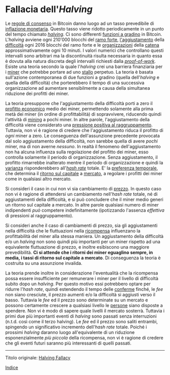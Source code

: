 # Fallacia dell'_Halving_



Le [regole di consenso](ch101-glossary.md#regole-di-consenso) in Bitcoin danno luogo ad un tasso prevedibile di [inflazione monetaria](ch101-glossary.md#inflazione). Questo tasso viene ridotto periodicamente in un punto del tempo chiamato [_halving_](ch101-glossary.md#dimezzamento-halving). Ci sono differenti [funzioni a gradino](https://it.wikipedia.org/wiki/Funzione_gradino) in Bitcoin. L'_halving_ avviene ogni 210'000 blocchi del [ramo forte](ch101-glossary.md#ramo-forte-strong-branch), [l'aggiustamento](ch101-glossary.md#aggiustamento) della [difficoltà](ch101-glossary.md#difficoltà) ogni 2016 blocchi del ramo forte e le [organizzazioni](ch101-glossary.md#organizzazione) della [catena](ch101-glossary.md#catena) approssimativamente ogni 10 minuti. I valori numerici che controllano questi intervalli sono arbitrari ma la discontinuità risulta necessaria in quanto essa è dovuta alla natura discreta degli intervalli richiesti dalla [_proof-of-work_](ch101-glossary.md#prova). Esiste una teoria secondo la quale l'_halving_ crei una barriera finanziaria per i [miner](ch101-glossary.md#miner) che potrebbe portare ad uno [stallo](ch101-glossary.md#stallo) perpetuo. La teoria è basata sull'azione contemporanea di due funzioni a gradino (quella dell'_halving_ e quella della difficoltà) che porterebbero il tempo di una successiva organizzazione ad aumentare sensibilmente a causa della simultanea riduzione dei profitti dei miner.

La teoria presuppone che l'aggiustamento della difficoltà porti a zero il [profitto economico](https://www.investopedia.com/terms/e/economicprofit.asp) medio dei miner, permettendo solamente alla prima metà dei miner (in ordine di profittabilità) di sopravvivere, riducendo quindi l'attività di [mining](ch101-glossary.md#centro-di-mining-mine) a pochi miner. In altre parole, l'aggiustamento della difficoltà viene considerato una [pressione positiva al raggruppamento](ch039-pooling-pressure-risk.md). Tuttavia, non vi è ragione di credere che l'aggiustamento riduca il profitto di _ogni_ miner a zero. Le conseguenza dell'assunzione precedente provocata dal solo aggiustamento della difficoltà, non sarebbe quella di avere _pochi_ miner, ma di non averne _nessuno_. In realtà il fenomeno dell'aggiustamento non ha alcuna influenza sulla regolazione del profitto dei miner,  esso controlla solamente il periodo di organizzazione. Senza aggiustamento, il profitto rimarrebbe inalterato mentre il periodo di organizzazione e quindi la [varianza](ch101-glossary.md#varianza) risponderebbero all'[_hash  rate_](ch101-glossary.md#hash-rate) totale. E' la [preferenza temporale](https://en.wikipedia.org/wiki/Time_preference), che determina il [ritorno sul capitale](ch101-glossary.md#interesse) a [mercato](ch101-glossary.md#mercato), a regolare i profitti dei miner come in qualsiasi altro mercato.

Si consideri il caso in cui non vi sia cambiamento di [prezzo](ch101-glossary.md#prezzo). In questo caso non vi è ragione di attendersi un cambiamento nell'_hash rate_ totale, né di aggiustamenti della difficoltà, e si può concludere che il miner medio generi un ritorno sul capitale a mercato. In altre parole qualsiasi numero di miner indipendenti _può_ competere indefinitamente (ipotizzando l'assenza _effettiva_ di pressioni al raggruppamento).

Si consideri anche il caso di cambiamenti di prezzo, sia gli aggiustamenti nella difficoltà che le fluttuazioni nella [ricompensa](ch101-glossary.md#ricompensa-reward) influenzano la profittabilità del miner alla stessa maniera. Un aggiustamento della difficoltà e/o un _halving_ non sono quindi più importanti per un miner rispetto ad una equivalente fluttuazione di prezzo, e inoltre esibiscono una maggiore prevedibilità. **Ci si attende che i ritorni dei miner eguaglino sempre, in media, i tassi di ritorno sul capitale a mercato**. Di conseguenza la teoria è costruita su una assunzione invalida.

La teoria prende inoltre in considerazione l'eventualità che la ricompensa possa essere insufficiente per remunerare i miner per il livello di difficoltà subito dopo un _halving_. Per questo motivo essi potrebbero optare per ridurre l'_hash rate_, quindi estendendo il tempo delle [conferme](ch101-glossary.md#conferma) finché, le _fee_ non siano cresciute,  il prezzo aumenti e/o la difficoltà si aggiusti verso il basso. Tuttavia le _fee_ ed il prezzo sono determinate su un mercato e possono certamente crescere a qualsiasi livello le [persone](ch101-glossary.md#persona) siano disposte a spendere. Non vi è modo di sapere quale livelli il mercato sosterrà. Tuttavia i primi due più importanti eventi di _halving_ sono passati senza interruzioni (n.t.d. così come il terzo halving). Le _fee_ ed il prezzo sono saliti entrambi, spingendo un significativo incremento dell'_hash rate_ totale. Poiché i prossimi _halving_ daranno luogo all'equivalente di un riduzione esponenzialmente _più piccola_ della ricompensa, non vi è ragione di credere che gli eventi futuri saranno più interessanti di quelli passati.

---

Titolo originale: [Halving Fallacy](https://github.com/libbitcoin/libbitcoin-system/wiki/Halving-Fallacy)

[Indice](/README.md)

